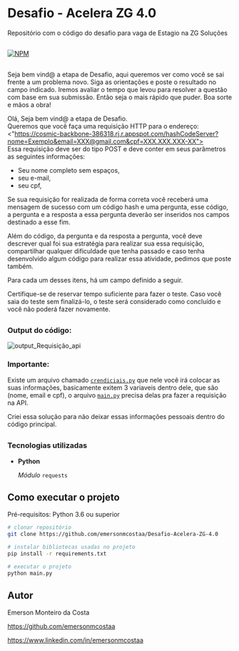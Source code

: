 # Desafio - Acelera ZG 4.0  
Repositório com o código do desafio para vaga de Estagio na ZG Soluções
##

[![NPM](https://img.shields.io/npm/l/react)](https://github.com/emersonmcostaa/Desafio-Acelera-ZG-4.0/blob/main/LICENSE) 
##

Seja bem vind@ a etapa de Desafio, aqui queremos ver como você se sai frente a um problema novo. Siga as orientações e poste o resultado no campo indicado. Iremos avaliar o tempo que levou para resolver a questão com base em sua submissão. Então seja o mais rápido que puder. Boa sorte e mãos a obra!  

Olá, Seja bem vind@ a etapa de Desafio.  
Queremos que você faça uma requisição HTTP para o endereço:  
<"https://cosmic-backbone-386318.rj.r.appspot.com/hashCodeServer?nome=Exemplo&email=XXX@gmail.com&cpf=XXX.XXX.XXX-XX">  
Essa requisição deve ser do tipo POST e deve conter em seus parâmetros as seguintes informações:  

 - Seu nome completo sem espaços,
 - seu e-mail,
 - seu cpf,

Se sua requisição for realizada de forma correta você receberá uma mensagem de sucesso com um código hash e uma pergunta, esse código, a pergunta e a resposta a essa pergunta deverão ser inseridos nos campos destinado a esse fim.  

Além do código, da pergunta e da resposta a pergunta, você deve descrever qual foi sua estratégia para realizar sua essa requisição, compartilhar qualquer dificuldade que tenha passado e caso tenha desenvolvido algum código para realizar essa atividade, pedimos que poste também.  

Para cada um desses itens, há um campo definido a seguir.  

Certifique-se de reservar tempo suficiente para fazer o teste. Caso você saia do teste sem finalizá-lo, o teste será considerado como concluído e você não poderá fazer novamente.  
##

### Output do código:  
![output_Requisição_api](https://github.com/emersonmcostaa/Desafio-Acelera-ZG-4.0/assets/99415850/69013faf-ced1-47ee-9118-06769d02c68b)

### Importante:
Existe um arquivo chamado [`crendiciais.py`](https://github.com/emersonmcostaa/Desafio-Acelera-ZG-4.0/blob/main/credenciais.py) que nele você irá colocar as suas informações, basicamente exitem 3 variaveis dentro dele, que são (nome, email e cpf), o arquivo [`main.py`](https://github.com/emersonmcostaa/Desafio-Acelera-ZG-4.0/blob/main/main.py) precisa delas pra fazer a requisição na API.  
  
Criei essa solução para não deixar essas informações pessoais dentro do código principal.
##

### Tecnologias utilizadas

- __Python__

   _Módulo_ `requests`

## Como executar o projeto

Pré-requisitos: Python 3.6 ou superior

```bash
# clonar repositório
git clone https://github.com/emersonmcostaa/Desafio-Acelera-ZG-4.0

# instalar bibliotecas usadas no projeto
pip install -r requirements.txt

# executar o projeto
python main.py

```

## Autor

Emerson Monteiro da Costa

https://github.com/emersonmcostaa

https://www.linkedin.com/in/emersonmcostaa
